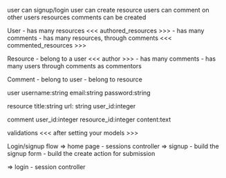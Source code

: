 user can signup/login
user can create resource
users can comment on other users resources
comments can be created


User
    - has many resources <<< authored_resources >>>
    - has many comments
    - has many resources, through comments <<< commented_resources >>>


Resource
    - belong to a user <<< author >>>
    - has many comments 
    - has many users through comments as commentors 


Comment
    - belong to user
    - belong to resource 



user 
    username:string
    email:string
    password:string

resource
    title:string
    url: string
    user_id:integer

comment
    user_id:integer
    resource_id:integer 
    content:text


validations <<< after setting your models >>>


Login/signup flow 
 => home page
    - sessions controller 
 => signup 
    - build the signup form 
    - build the create action for submission 
    
 => login
    - session controller 